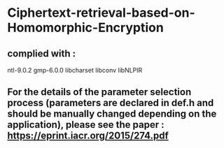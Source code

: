 # Ciphertext-retrieval-based-on-Homomorphic-Encryption
## complied with :
  ntl-9.0.2
  gmp-6.0.0 
  libcharset
  libconv
  libNLPIR
## For the details of the parameter selection process (parameters are declared in def.h and should be manually changed depending on the application), please see the paper : https://eprint.iacr.org/2015/274.pdf
